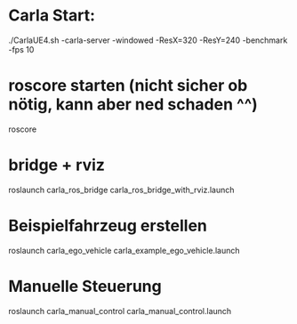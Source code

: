 # Carla Start: 
./CarlaUE4.sh -carla-server -windowed -ResX=320 -ResY=240 -benchmark -fps 10

# roscore starten (nicht sicher ob nötig, kann aber ned schaden ^^)
roscore

# bridge + rviz
roslaunch carla_ros_bridge carla_ros_bridge_with_rviz.launch

# Beispielfahrzeug erstellen
roslaunch carla_ego_vehicle carla_example_ego_vehicle.launch 

# Manuelle Steuerung
roslaunch carla_manual_control carla_manual_control.launch

